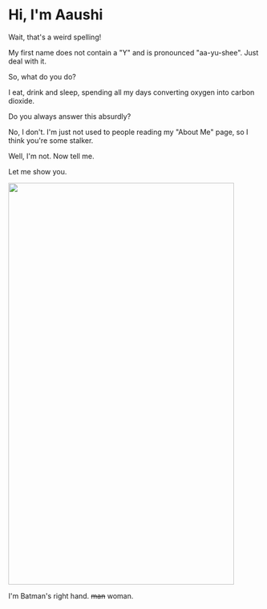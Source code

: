 <html>

<head>
	<title> About Me </title>
	<link href="about-me/csstoind" type="text/css" rel="stylesheet">
	
</head>

<body>
	<h1> Hi, I'm Aaushi </h1>
<div class = "batman">
<p class = "bighead"> Wait, that's a weird spelling! </p>
<p>  My first name does not contain a "Y" and is pronounced "aa-yu-shee". Just deal with it. </p>

<p class = "bighead">So, what do you do? </p>
<p> I eat, drink and sleep, spending all my days converting oxygen into carbon dioxide. </p>

<p class = "bighead"> Do you always answer this absurdly? </p>
<p> No, I don't. I'm just not used to people reading my "About Me" page, so I think you're some stalker. </p>

<p class = "bighead"> Well, I'm not. Now tell me. </p>
<p> Let me show you. </p>

<img src = "" width = 450px height = 800px>
<p id = "batwoman"> I'm Batman's right hand. <strike>man</strike> woman. </p>
</div>

</body>



</html>
